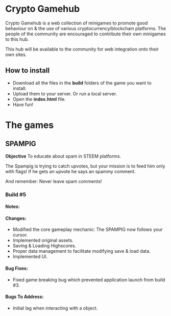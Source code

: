 # Crypto Gamehub
Crypto Gamehub is a web collection of minigames to promote good behaviour on  & the use of various cryptocurrency/blockchain platforms. The people of the community are encouraged to contribute their own minigames to this hub.

This hub will be available to the community for web integration onto their own sites.

## How to install
- Download all the files in the **build** folders of the game you want to install.
- Upload them to your server. Or run a local server.
- Open the **index.html** file.
- Have fun!

# The games

## SPAMPIG
**Objective** To educate about spam in STEEM platforms.

The Spampig is trying to catch upvotes, but your mission is to feed him only with flags! If he gets an upvote he says an spammy comment.

And remember: Never leave spam comments!

### Build #5

#### Notes:

#### Changes:
* Modified the core gameplay mechanic: The SPAMPIG now follows your cursor.
* Implemented original assets.
* Saving & Loading Highscores.
* Proper data management to facilitate modifying save & load data.
* Implemented UI.

#### Bug Fixes:
* Fixed game breaking bug which prevented application launch from build #3.

#### Bugs To Address:
* Initial lag when interacting with a object.
